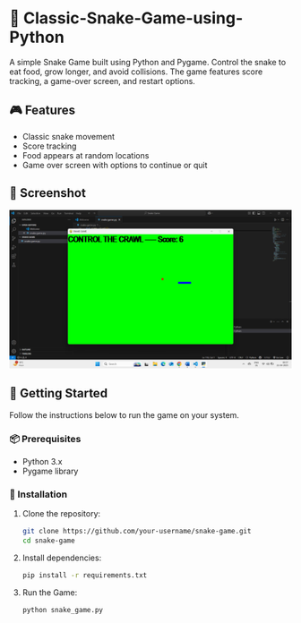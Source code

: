 # 🐍 Classic-Snake-Game-using-Python
A simple Snake Game built using Python and Pygame. Control the snake to eat food, grow longer, and avoid collisions. The game features score tracking, a game-over screen, and restart options.

## 🎮 Features

- Classic snake movement
- Score tracking
- Food appears at random locations
- Game over screen with options to continue or quit

## 📸 Screenshot

<img src="https://github.com/Arya-Ranjan/Classic-Snake-Game-using-Python/blob/main/Game%20Screenshot.png" alt="">

## 🚀 Getting Started

Follow the instructions below to run the game on your system.

### 📦 Prerequisites

- Python 3.x
- Pygame library

### 🔧 Installation

1. Clone the repository:
   ```bash
   git clone https://github.com/your-username/snake-game.git
   cd snake-game

2. Install dependencies:
   ```bash
   pip install -r requirements.txt

3. Run the Game:
   ```bash
   python snake_game.py

